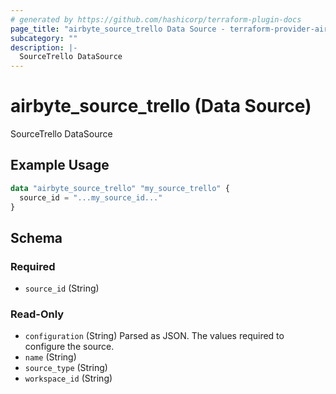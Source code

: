 ```yaml
---
# generated by https://github.com/hashicorp/terraform-plugin-docs
page_title: "airbyte_source_trello Data Source - terraform-provider-airbyte"
subcategory: ""
description: |-
  SourceTrello DataSource
---
```


# airbyte_source_trello (Data Source)

SourceTrello DataSource

## Example Usage

```terraform
data "airbyte_source_trello" "my_source_trello" {
  source_id = "...my_source_id..."
}
```

<!-- schema generated by tfplugindocs -->
## Schema

### Required

- `source_id` (String)

### Read-Only

- `configuration` (String) Parsed as JSON.
The values required to configure the source.
- `name` (String)
- `source_type` (String)
- `workspace_id` (String)


